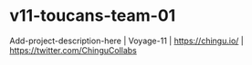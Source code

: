 # v11-toucans-team-01
Add-project-description-here | Voyage-11 | https://chingu.io/ | https://twitter.com/ChinguCollabs
